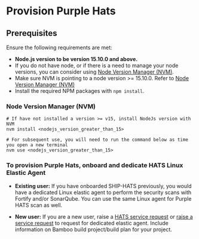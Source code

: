 # Provision Purple Hats

## Prerequisites

Ensure the following requirements are met:
- **Node.js version to be version 15.10.0 and above.**
- If you do not have node, or if there is a need to manage your node versions, you can consider using [Node Version Manager (NVM)](https://github.com/nvm-sh/nvm).
- Make sure NVM is pointing to a node version >= 15.10.0. Refer to [Node Version Manager (NVM)](#node-version-manager-(NVM))
- Install the required NPM packages with `npm install`.

### Node Version Manager (NVM)
```shell
# If have not installed a version >= v15, install NodeJs version with NVM
nvm install <nodejs_version_greater_than_15>

# For subsequent use, you will need to run the command below as time you open a new terminal
nvm use <nodejs_version_greater_than_15>
```

### To provision Purple Hats, onboard and dedicate HATS Linux Elastic Agent

- **Existing user:** If you have onboarded SHIP-HATS previously, you would have a dedicated Linux elastic agent to perform the security scans with Fortify and/or SonarQube. You can use the same Linux agent for Purple HATS scan as well.

- **New user:** If you are a new user, raise a [HATS service request](https://go.gov.sg/hats-ssd) or [raise a service request](https://jira.ship.gov.sg/servicedesk/customer/portal/11/group/57) to request for dedicated elastic agent. Include information on Bamboo build project/build plan for your project.

<!--
You can provision GitLab by:
- [Adding GitLab tool to a project](https://docs.developer.tech.gov.sg/docs/ship-hats-portal-guide/#/manage-tools)  
  -or-
- [Adding project tool with customised project key](https://docs.developer.tech.gov.sg/docs/ship-hats-portal-guide/#/manage-tools?id=create-project-tool-with-customised-project-key)

-->